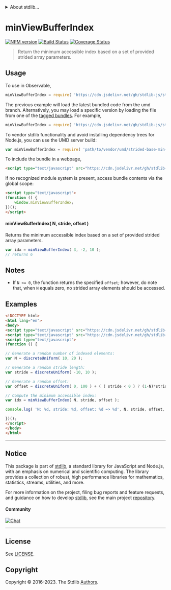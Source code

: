 <!--

@license Apache-2.0

Copyright (c) 2021 The Stdlib Authors.

Licensed under the Apache License, Version 2.0 (the "License");
you may not use this file except in compliance with the License.
You may obtain a copy of the License at

   http://www.apache.org/licenses/LICENSE-2.0

Unless required by applicable law or agreed to in writing, software
distributed under the License is distributed on an "AS IS" BASIS,
WITHOUT WARRANTIES OR CONDITIONS OF ANY KIND, either express or implied.
See the License for the specific language governing permissions and
limitations under the License.

-->


<details>
  <summary>
    About stdlib...
  </summary>
  <p>We believe in a future in which the web is a preferred environment for numerical computation. To help realize this future, we've built stdlib. stdlib is a standard library, with an emphasis on numerical and scientific computation, written in JavaScript (and C) for execution in browsers and in Node.js.</p>
  <p>The library is fully decomposable, being architected in such a way that you can swap out and mix and match APIs and functionality to cater to your exact preferences and use cases.</p>
  <p>When you use stdlib, you can be absolutely certain that you are using the most thorough, rigorous, well-written, studied, documented, tested, measured, and high-quality code out there.</p>
  <p>To join us in bringing numerical computing to the web, get started by checking us out on <a href="https://github.com/stdlib-js/stdlib">GitHub</a>, and please consider <a href="https://opencollective.com/stdlib">financially supporting stdlib</a>. We greatly appreciate your continued support!</p>
</details>

# minViewBufferIndex

[![NPM version][npm-image]][npm-url] [![Build Status][test-image]][test-url] [![Coverage Status][coverage-image]][coverage-url] <!-- [![dependencies][dependencies-image]][dependencies-url] -->

> Return the minimum accessible index based on a set of provided strided array parameters.

<!-- Section to include introductory text. Make sure to keep an empty line after the intro `section` element and another before the `/section` close. -->

<section class="intro">

</section>

<!-- /.intro -->

<!-- Package usage documentation. -->



<section class="usage">

## Usage

To use in Observable,

```javascript
minViewBufferIndex = require( 'https://cdn.jsdelivr.net/gh/stdlib-js/strided-base-min-view-buffer-index@umd/browser.js' )
```
The previous example will load the latest bundled code from the umd branch. Alternatively, you may load a specific version by loading the file from one of the [tagged bundles](https://github.com/stdlib-js/strided-base-min-view-buffer-index/tags). For example,

```javascript
minViewBufferIndex = require( 'https://cdn.jsdelivr.net/gh/stdlib-js/strided-base-min-view-buffer-index@v0.1.0-umd/browser.js' )
```

To vendor stdlib functionality and avoid installing dependency trees for Node.js, you can use the UMD server build:

```javascript
var minViewBufferIndex = require( 'path/to/vendor/umd/strided-base-min-view-buffer-index/index.js' )
```

To include the bundle in a webpage,

```html
<script type="text/javascript" src="https://cdn.jsdelivr.net/gh/stdlib-js/strided-base-min-view-buffer-index@umd/browser.js"></script>
```

If no recognized module system is present, access bundle contents via the global scope:

```html
<script type="text/javascript">
(function () {
    window.minViewBufferIndex;
})();
</script>
```

#### minViewBufferIndex( N, stride, offset )

Returns the minimum accessible index based on a set of provided strided array parameters.

```javascript
var idx = minViewBufferIndex( 3, -2, 10 );
// returns 6
```

</section>

<!-- /.usage -->

<!-- Package usage notes. Make sure to keep an empty line after the `section` element and another before the `/section` close. -->

<section class="notes">

## Notes

-   If `N <= 0`, the function returns the specified `offset`; however, do note that, when `N` equals zero, no strided array elements should be accessed.

</section>

<!-- /.notes -->

<!-- Package usage examples. -->

<section class="examples">

## Examples

<!-- eslint no-undef: "error" -->

```html
<!DOCTYPE html>
<html lang="en">
<body>
<script type="text/javascript" src="https://cdn.jsdelivr.net/gh/stdlib-js/random-base-discrete-uniform@umd/browser.js"></script>
<script type="text/javascript" src="https://cdn.jsdelivr.net/gh/stdlib-js/strided-base-min-view-buffer-index@umd/browser.js"></script>
<script type="text/javascript">
(function () {

// Generate a random number of indexed elements:
var N = discreteUniform( 10, 20 );

// Generate a random stride length:
var stride = discreteUniform( -10, 10 );

// Generate a random offset:
var offset = discreteUniform( 0, 100 ) + ( ( stride < 0 ) ? (1-N)*stride : 0 );

// Compute the minimum accessible index:
var idx = minViewBufferIndex( N, stride, offset );

console.log( 'N: %d, stride: %d, offset: %d => %d', N, stride, offset, idx );

})();
</script>
</body>
</html>
```

</section>

<!-- /.examples -->

<!-- Section to include cited references. If references are included, add a horizontal rule *before* the section. Make sure to keep an empty line after the `section` element and another before the `/section` close. -->

<section class="references">

</section>

<!-- /.references -->

<!-- Section for related `stdlib` packages. Do not manually edit this section, as it is automatically populated. -->

<section class="related">

</section>

<!-- /.related -->

<!-- Section for all links. Make sure to keep an empty line after the `section` element and another before the `/section` close. -->


<section class="main-repo" >

* * *

## Notice

This package is part of [stdlib][stdlib], a standard library for JavaScript and Node.js, with an emphasis on numerical and scientific computing. The library provides a collection of robust, high performance libraries for mathematics, statistics, streams, utilities, and more.

For more information on the project, filing bug reports and feature requests, and guidance on how to develop [stdlib][stdlib], see the main project [repository][stdlib].

#### Community

[![Chat][chat-image]][chat-url]

---

## License

See [LICENSE][stdlib-license].


## Copyright

Copyright &copy; 2016-2023. The Stdlib [Authors][stdlib-authors].

</section>

<!-- /.stdlib -->

<!-- Section for all links. Make sure to keep an empty line after the `section` element and another before the `/section` close. -->

<section class="links">

[npm-image]: http://img.shields.io/npm/v/@stdlib/strided-base-min-view-buffer-index.svg
[npm-url]: https://npmjs.org/package/@stdlib/strided-base-min-view-buffer-index

[test-image]: https://github.com/stdlib-js/strided-base-min-view-buffer-index/actions/workflows/test.yml/badge.svg?branch=v0.1.0
[test-url]: https://github.com/stdlib-js/strided-base-min-view-buffer-index/actions/workflows/test.yml?query=branch:v0.1.0

[coverage-image]: https://img.shields.io/codecov/c/github/stdlib-js/strided-base-min-view-buffer-index/main.svg
[coverage-url]: https://codecov.io/github/stdlib-js/strided-base-min-view-buffer-index?branch=main

<!--

[dependencies-image]: https://img.shields.io/david/stdlib-js/strided-base-min-view-buffer-index.svg
[dependencies-url]: https://david-dm.org/stdlib-js/strided-base-min-view-buffer-index/main

-->

[chat-image]: https://img.shields.io/gitter/room/stdlib-js/stdlib.svg
[chat-url]: https://app.gitter.im/#/room/#stdlib-js_stdlib:gitter.im

[stdlib]: https://github.com/stdlib-js/stdlib

[stdlib-authors]: https://github.com/stdlib-js/stdlib/graphs/contributors

[umd]: https://github.com/umdjs/umd
[es-module]: https://developer.mozilla.org/en-US/docs/Web/JavaScript/Guide/Modules

[deno-url]: https://github.com/stdlib-js/strided-base-min-view-buffer-index/tree/deno
[umd-url]: https://github.com/stdlib-js/strided-base-min-view-buffer-index/tree/umd
[esm-url]: https://github.com/stdlib-js/strided-base-min-view-buffer-index/tree/esm
[branches-url]: https://github.com/stdlib-js/strided-base-min-view-buffer-index/blob/main/branches.md

[stdlib-license]: https://raw.githubusercontent.com/stdlib-js/strided-base-min-view-buffer-index/main/LICENSE

</section>

<!-- /.links -->
